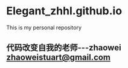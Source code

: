 # Elegant_zhhl.github.io
This is my personal repository
## 代码改变自我的老师---zhaowei zhaoweistuart@gmail.com
